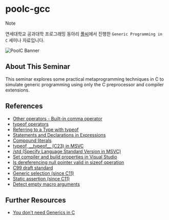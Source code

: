# poolc-gcc

> [!NOTE]
> 연세대학교 공과대학 프로그래밍 동아리 [풀씨](https://poolc.org/)에서 진행한 `Generic Programming in C` 세미나 자료입니다.

![PoolC Banner](https://poolc.org/assets/main-banner-DAW2HCpy.png)

## About This Seminar

This seminar explores some practical metaprogramming techniques in C to simulate generic programming using only the C preprocessor and compiler extensions.

## References

- [Other operators - Built-in comma operator](https://en.cppreference.com/w/cpp/language/operator_other)
- [typeof operators](https://en.cppreference.com/w/c/language/typeof)
- [Referring to a Type with typeof](https://gcc.gnu.org/onlinedocs/gcc/Typeof.html)
- [Statements and Declarations in Expressions](https://gcc.gnu.org/onlinedocs/gcc/Statement-Exprs.html)
- [Compound literals](https://en.cppreference.com/w/c/language/compound_literal)
- [typeof, \_\_typeof\_\_ (C23) in MSVC](https://learn.microsoft.com/en-us/cpp/c-language/typeof-c?view=msvc-170)
- [/std (Specify Language Standard Version in MSVC)](https://learn.microsoft.com/en-us/cpp/build/reference/std-specify-language-standard-version?view=msvc-170#syntax)
- [Set compiler and build properties in Visual Studio](https://learn.microsoft.com/en-us/cpp/build/working-with-project-properties?view=msvc-170#c-compiler-and-linker-options)
- [Is dereferencing null pointer valid in sizeof operation](https://stackoverflow.com/questions/19785518/is-dereferencing-null-pointer-valid-in-sizeof-operation)
- [C99 draft standard](https://www.open-std.org/jtc1/sc22/wg14/www/docs/n1256.pdf)
- [Generic selection (since C11)](https://en.cppreference.com/w/c/language/generic)
- [Static assertion (since C11)](https://en.cppreference.com/w/c/language/_Static_assert)
- [Detect empty macro arguments](https://gustedt.wordpress.com/2010/06/08/detect-empty-macro-arguments/)

## Further Resources

- [You don't need Generics in C](https://youtu.be/o94JcrQThaM?si=nCHgY8f6W4Lv9fQh)
